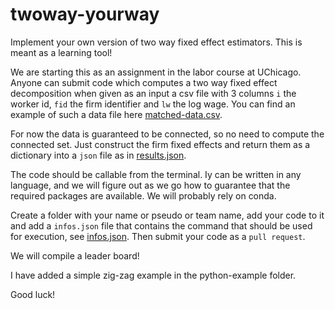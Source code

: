 # twoway-yourway
Implement your own version of two way fixed effect estimators. This is meant as a learning tool!

We are starting this as an assignment in the labor course at UChicago. Anyone can submit code which computes a two way fixed effect decomposition when given as an input a csv file with 3 columns `i` the worker id, `fid` the firm identifier and `lw` the log wage. You can find an example of such a data file here [matched-data.csv](data/matched-data.csv).  

For now the data is guaranteed to be connected, so no need to compute the connected set. Just construct the firm fixed effects and return them as a dictionary into a `json` file as in [results.json](sample-python/results.json).

The code should be callable from the terminal. Iy can be written in any language, and we will figure out as we go how to guarantee that the required packages are available. We will probably rely on conda.

Create a folder with your name or pseudo or team name, add your code to it and add a `infos.json` file that contains the command that should be used for execution, see [infos.json](sample-python/infos.json). Then submit your code as a `pull request`. 

We will compile a leader board!

I have added a simple zig-zag example in the python-example folder.


Good luck!

